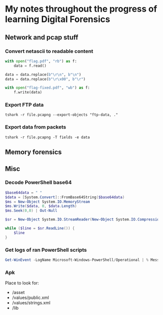 # My notes throughout the progress of learning Digital Forensics

## Network and pcap stuff

### Convert netascii to readable content

```python
with open("flag.pdf", "rb") as f:
    data = f.read()

data = data.replace(b"\r\n", b"\n")
data = data.replace(b"\r\x00", b"\r")

with open("flag-fixed.pdf", "wb") as f:
    f.write(data)
```

### Export FTP data
```shell
tshark -r file.pcapng --export-objects "ftp-data, ."
```

### Export data from packets
```shell
tshark -r file.pcapng -T fields -e data
```

## Memory forensics


## Misc

### Decode PowerShell base64

```PowerShell
$base64data = " "
$data = [System.Convert]::FromBase64String($base64data)
$ms = New-Object System.IO.MemoryStream
$ms.Write($data, 0, $data.Length)
$ms.Seek(0,0) | Out-Null

$sr = New-Object System.IO.StreamReader(New-Object System.IO.Compression.DeflateStream($ms, [System.IO.Compression.CompressionMode]::Decompress))

while ($line = $sr.ReadLine()) {  
    $line
}
```

### Get logs of ran PowerShell scripts

```PowerShell
Get-WinEvent -LogName Microsoft-Windows-PowerShell/Operational | % Message > text.txt
```

### Apk

Place to look for:
+ /asset
+ /values/public.xml
+ /values/strings.xml
+ /lib
